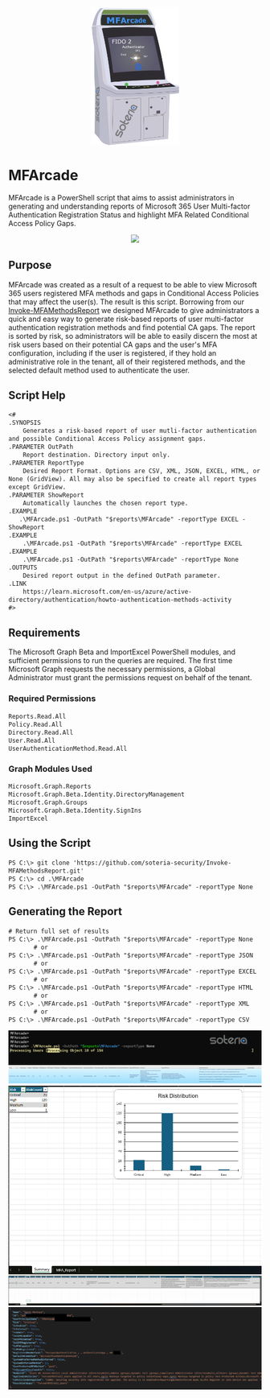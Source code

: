 <p align="center">
    <img src="Images/MFArcade.png" width=35% height=35%/>
</p>

# MFArcade
MFArcade is a PowerShell script that aims to assist administrators in generating and understanding reports of Microsoft 365 User Multi-factor Authentication Registration Status and highlight MFA Related Conditional Access Policy Gaps.

<p align="center">
    <img src="https://media.giphy.com/media/SP7ik5yV6FlMk/giphy.gif?cid=ecf05e47vqkqwhzjwqwwp1jd77fp7hcp7y0wwfawowtdlopm&ep=v1_gifs_search&rid=giphy.gif&ct=g"/>
</p>

## Purpose
MFArcade was created as a result of a request to be able to view Microsoft 365 users registered MFA methods and gaps in Conditional Access Policies that may affect the user(s). The result is this script. Borrowing from our [Invoke-MFAMethodsReport](https://github.com/soteria-security/Invoke-MFAMethodsReport) we designed MFArcade to give administrators a quick and easy way to generate risk-based reports of user multi-factor authentication registration methods and find potential CA gaps. The report is sorted by risk, so administrators will be able to easily discern the most at risk users based on their potential CA gaps and the user's MFA configuration, including if the user is registered, if they hold an administrative role in the tenant, all of their registered methods, and the selected default method used to authenticate the user.

## Script Help
```pwsh
<#
.SYNOPSIS
    Generates a risk-based report of user mutli-factor authentication and possible Conditional Access Policy assignment gaps.
.PARAMETER OutPath
    Report destination. Directory input only.
.PARAMETER ReportType
    Desired Report Format. Options are CSV, XML, JSON, EXCEL, HTML, or None (GridView). All may also be specified to create all report types except GridView.
.PARAMETER ShowReport
    Automatically launches the chosen report type.
.EXAMPLE
   .\MFArcade.ps1 -OutPath "$reports\MFArcade" -reportType EXCEL -ShowReport
.EXAMPLE
    .\MFArcade.ps1 -OutPath "$reports\MFArcade" -reportType EXCEL
.EXAMPLE
    .\MFArcade.ps1 -OutPath "$reports\MFArcade" -reportType None
.OUTPUTS
    Desired report output in the defined OutPath parameter.
.LINK
    https://learn.microsoft.com/en-us/azure/active-directory/authentication/howto-authentication-methods-activity
#>
```

## Requirements
The Microsoft Graph Beta and ImportExcel PowerShell modules, and sufficient permissions to run the queries are required. The first time Microsoft Graph requests the necessary permissions, a Global Administrator must grant the permissions request on behalf of the tenant.

### Required Permissions
```
Reports.Read.All
Policy.Read.All
Directory.Read.All
User.Read.All
UserAuthenticationMethod.Read.All
```
### Graph Modules Used
```
Microsoft.Graph.Reports
Microsoft.Graph.Beta.Identity.DirectoryManagement
Microsoft.Graph.Groups
Microsoft.Graph.Beta.Identity.SignIns
ImportExcel
```

## Using the Script
```pwsh
PS C:\> git clone 'https://github.com/soteria-security/Invoke-MFAMethodsReport.git'
PS C:\> cd .\MFArcade
PS C:\> .\MFArcade.ps1 -OutPath "$reports\MFArcade" -reportType None
```

## Generating the Report
```pwsh
# Return full set of results
PS C:\> .\MFArcade.ps1 -OutPath "$reports\MFArcade" -reportType None
       # or
PS C:\> .\MFArcade.ps1 -OutPath "$reports\MFArcade" -reportType JSON
       # or
PS C:\> .\MFArcade.ps1 -OutPath "$reports\MFArcade" -reportType EXCEL
       # or
PS C:\> .\MFArcade.ps1 -OutPath "$reports\MFArcade" -reportType HTML
       # or
PS C:\> .\MFArcade.ps1 -OutPath "$reports\MFArcade" -reportType XML
       # or
PS C:\> .\MFArcade.ps1 -OutPath "$reports\MFArcade" -reportType CSV
```
<img src="Images/Progress.png"/>
<img src="Images/GridView.png"/>
<img src="Images/Excel_1.png"/>
<img src="Images/Excel_2.png"/>
<img src="Images/JSON_Report.png"/>
